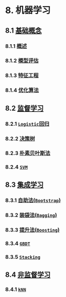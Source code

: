 # 8. 机器学习

## 8.1 [基础概念](基础概念.md)

### 8.1.1 [概述](基础概念.md#811-概述)

### 8.1.2 [模型评估](基础概念.md#812-模型评估)

### 8.1.3 [特征工程](基础概念.md#813-特征工程)

### 8.1.4 [优化算法](基础概念.md#814-优化算法)

## 8.2 [监督学习](监督学习.md)

### 8.2.1 [`Logistic`回归](监督学习.md#821-logistic回归)

### 8.2.2 [决策树](监督学习.md#822-决策树)

### 8.2.3 [朴素贝叶斯法](监督学习.md#823-朴素贝叶斯法)

### 8.2.4 [`SVM`](监督学习.md#824-SVM)

## 8.3 [集成学习](集成学习.md)

### 8.3.1 [自助法(`Bootstrap`)](集成学习.md831-自助法bootstrap)

### 8.3.2 [装袋法(`Bagging`)](集成学习.md832-装袋法bagging)

### 8.3.3 [提升法(`Boosting`)](集成学习.md#833-提升法boosting)

### 8.3.4 [`GBDT`](集成学习.md#834-gbdt)

### 8.3.5 [`Stacking`](集成学习.md#835-stacking)

## 8.4 [非监督学习](非监督学习.md)

### 8.4.1 [`kNN`](非监督学习.md#841-knn)

